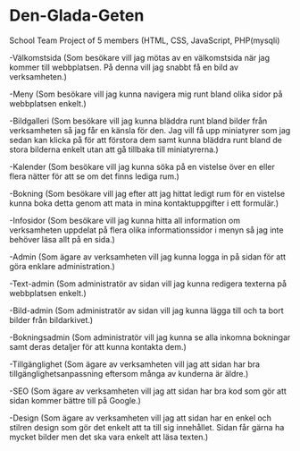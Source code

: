# Den-Glada-Geten
School Team Project of 5 members (HTML, CSS, JavaScript, PHP(mysqli)


-Välkomstsida (Som besökare vill jag mötas av en välkomstsida när jag kommer till webbplatsen. 
På denna vill jag snabbt få en bild av verksamheten.)

-Meny (Som besökare vill jag kunna navigera mig runt bland olika sidor på webbplatsen enkelt.)

-Bildgalleri (Som besökare vill jag kunna bläddra runt bland bilder från verksamheten så jag får en känsla för den. 
Jag vill få upp miniatyrer som jag sedan kan klicka på för att förstora dem samt kunna bläddra 
runt bland de stora bilderna enkelt utan att gå tillbaka till miniatyrerna.)

-Kalender (Som besökare vill jag kunna söka på en vistelse över en eller flera nätter för att se om det finns lediga rum.)

-Bokning (Som besökare vill jag efter att jag hittat ledigt rum för en vistelse kunna boka detta genom att mata 
in mina kontaktuppgifter i ett formulär.)

-Infosidor (Som besökare vill jag kunna hitta all information om verksamheten uppdelat på flera olika informationssidor 
i menyn så jag inte behöver läsa allt på en sida.)

-Admin (Som ägare av verksamheten vill jag kunna logga in på sidan för att göra enklare administration.)

-Text-admin (Som administratör av sidan vill jag kunna redigera texterna på webbplatsen enkelt.)

-Bild-admin (Som administratör av sidan vill jag kunna lägga till och ta bort bilder från bildarkivet.)

-Bokningsadmin (Som administratör vill jag kunna se alla inkomna bokningar samt deras detaljer för att kunna kontakta dem.)

-Tillgänglighet (Som ägare av verksamheten vill jag att sidan har bra tillgänglighetsanpassning eftersom många av kunderna är äldre.)

-SEO (Som ägare av verksamheten vill jag att sidan har bra kod som gör att sidan kommer bättre till på Google.)

-Design (Som ägare av verksamheten vill jag att sidan har en enkel och stilren design som gör det enkelt att ta till sig innehållet. 
Sidan får gärna ha mycket bilder men det ska vara enkelt att läsa texten.)
